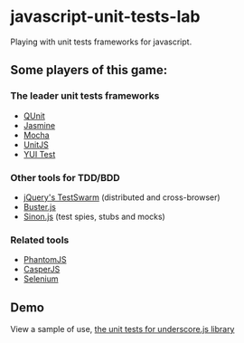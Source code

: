 javascript-unit-tests-lab
=========================

Playing with unit tests frameworks for javascript.

## Some players of this game:

### The leader unit tests frameworks
- [QUnit](http://qunitjs.com/)
- [Jasmine](http://jasmine.github.io/)
- [Mocha](http://mochajs.org/)
- [UnitJS](http://unitjs.com/)
- [YUI Test](http://yuilibrary.com/yui/docs/test/)

### Other tools for TDD/BDD
- [jQuery's TestSwarm](http://swarm.jquery.org/) (distributed and cross-browser)
- [Buster.js](busterjs.org)
- [Sinon.js](http://sinonjs.org/) (test spies, stubs and mocks)

### Related tools
- [PhantomJS](http://phantomjs.org/)
- [CasperJS](http://casperjs.org/)
- [Selenium](http://docs.seleniumhq.org/)

## Demo
View a sample of use, [the unit tests for underscore.js library](http://underscorejs.org/test/)
